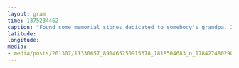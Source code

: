 ```yaml
---
layout: gram
time: 1375234462
caption: "Found some memorial stones dedicated to somebody's grandpa. I'm guessing they scattered some ashes."
latitude: 
longitude: 
media:
- media/posts/201307/11330657_891465250915378_1818504683_n_17842748029000351.jpg
---
```

